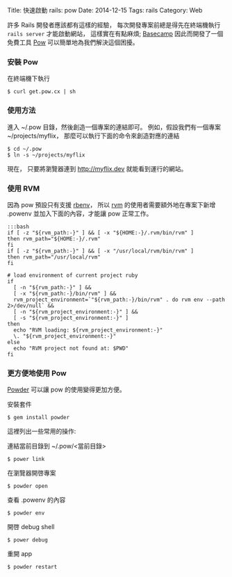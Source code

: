 Title: 快速啟動 rails: pow
Date: 2014-12-15
Tags: rails
Category: Web


許多 Rails 開發者應該都有這樣的經驗，
每次開發專案前總是得先在終端機執行 `rails server` 才能啟動網站，
這樣實在有點麻煩;
[Basecamp](https://basecamp.com/) 因此而開發了一個免費工具 [Pow](https://github.com/basecamp/pow) 可以簡單地為我們解決這個困擾。

### 安裝 Pow

在終端機下執行
```
$ curl get.pow.cx | sh
```

### 使用方法

進入 ~/.pow 目錄，然後創造一個專案的連結即可。
例如，假設我們有一個專案 ~/projects/myflix，
那麼可以執行下面的命令來創造對應的連結
```
$ cd ~/.pow
$ ln -s ~/projects/myflix
```

現在，
只要將瀏覽器連到 http://myflix.dev 就能看到運行的網站。

### 使用 RVM

因為 pow 預設只有支援 [rbenv](https://github.com/sstephenson/rbenv)，
所以 [rvm](https://rvm.io) 的使用者需要額外地在專案下新增 .powenv 並加入下面的內容，才能讓 pow 正常工作。

    :::bash
    if [ -z "${rvm_path:-}" ] && [ -x "${HOME:-}/.rvm/bin/rvm" ]
    then rvm_path="${HOME:-}/.rvm"
    fi
    if [ -z "${rvm_path:-}" ] && [ -x "/usr/local/rvm/bin/rvm" ]
    then rvm_path="/usr/local/rvm"
    fi

    # load environment of current project ruby
    if
      [ -n "${rvm_path:-}" ] &&
      [ -x "${rvm_path:-}/bin/rvm" ] &&
      rvm_project_environment=`"${rvm_path:-}/bin/rvm" . do rvm env --path 2>/dev/null` &&
      [ -n "${rvm_project_environment:-}" ] &&
      [ -s "${rvm_project_environment:-}" ]
    then
      echo "RVM loading: ${rvm_project_environment:-}"
      \. "${rvm_project_environment:-}"
    else
      echo "RVM project not found at: $PWD"
    fi

### 更方便地使用 Pow

[Powder](https://github.com/Rodreegez/powder) 可以讓 pow 的使用變得更加方便。

安裝套件
```
$ gem install powder
```

這裡列出一些常用的操作:

連結當前目錄到 ~/.pow/<當前目錄>
```
$ power link
```

在瀏覽器開啓專案
```
$ powder open
```

查看 .powenv 的內容
```
$ powder env
```

開啓 debug shell
```
$ power debug
```

重開 app
```
$ powder restart
```
